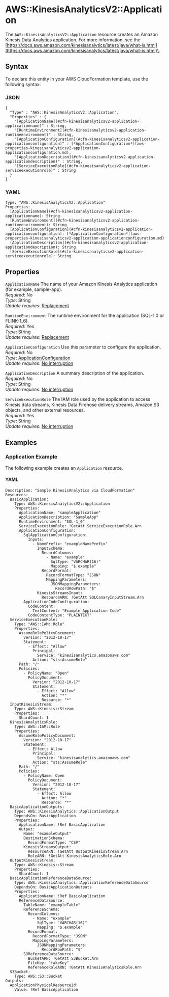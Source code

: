 # AWS::KinesisAnalyticsV2::Application<a name="aws-resource-kinesisanalyticsv2-application"></a>

The `AWS::KinesisAnalyticsV2::Application` resource creates an Amazon Kinesis Data Analytics application\. For more information, see the [https://docs.aws.amazon.com/kinesisanalytics/latest/java/what-is.html](https://docs.aws.amazon.com/kinesisanalytics/latest/java/what-is.html)\. 

## Syntax<a name="aws-resource-kinesisanalyticsv2-application-syntax"></a>

To declare this entity in your AWS CloudFormation template, use the following syntax:

### JSON<a name="aws-resource-kinesisanalyticsv2-application-syntax.json"></a>

```
{
  "Type" : "AWS::KinesisAnalyticsV2::Application",
  "Properties" : {
    "[ApplicationName](#cfn-kinesisanalyticsv2-application-applicationname)" : String,
    "[RuntimeEnvironment](#cfn-kinesisanalyticsv2-application-runtimeenvironment)" : String,
    "[ApplicationConfiguration](#cfn-kinesisanalyticsv2-application-applicationconfiguration)" : [*ApplicationConfiguration*](aws-properties-kinesisanalyticsv2-application-applicationconfiguration.md),
    "[ApplicationDescription](#cfn-kinesisanalyticsv2-application-applicationdescription)" : String,
    "[ServiceExecutionRole](#cfn-kinesisanalyticsv2-application-serviceexecutionrole)" : String
  }
}
```

### YAML<a name="aws-resource-kinesisanalyticsv2-application-syntax.yaml"></a>

```
Type: "AWS::KinesisAnalyticsV2::Application"
Properties:
  [ApplicationName](#cfn-kinesisanalyticsv2-application-applicationname): String
  [RuntimeEnvironment](#cfn-kinesisanalyticsv2-application-runtimeenvironment): String
  [ApplicationConfiguration](#cfn-kinesisanalyticsv2-application-applicationconfiguration): [*ApplicationConfiguration*](aws-properties-kinesisanalyticsv2-application-applicationconfiguration.md)
  [ApplicationDescription](#cfn-kinesisanalyticsv2-application-applicationdescription): String
  [ServiceExecutionRole](#cfn-kinesisanalyticsv2-application-serviceexecutionrole): String
```

## Properties<a name="aws-resource-kinesisanalyticsv2-application-properties"></a>

`ApplicationName`  <a name="cfn-kinesisanalyticsv2-application-applicationname"></a>
The name of your Amazon Kinesis Analytics application \(for example, sample\-app\)\.   
 *Required*: No  
 *Type*: String  
 *Update requires*: [Replacement](using-cfn-updating-stacks-update-behaviors.md#update-replacement) 

`RuntimeEnvironment`  <a name="cfn-kinesisanalyticsv2-application-runtimeenvironment"></a>
The runtime environment for the application \(SQL\-1\.0 or FLINK\-1\_6\)\.   
 *Required*: Yes  
 *Type*: String  
 *Update requires*: [Replacement](using-cfn-updating-stacks-update-behaviors.md#update-replacement) 

`ApplicationConfiguration`  <a name="cfn-kinesisanalyticsv2-application-applicationconfiguration"></a>
Use this parameter to configure the application\.  
 *Required*: No  
 *Type*: [ApplicationConfiguration](aws-properties-kinesisanalyticsv2-application-applicationconfiguration.md)  
 *Update requires*: [No interruption](using-cfn-updating-stacks-update-behaviors.md#update-no-interrupt) 

`ApplicationDescription`  <a name="cfn-kinesisanalyticsv2-application-applicationdescription"></a>
A summary description of the application\.  
 *Required*: No  
 *Type*: String  
 *Update requires*: [No interruption](using-cfn-updating-stacks-update-behaviors.md#update-no-interrupt) 

`ServiceExecutionRole`  <a name="cfn-kinesisanalyticsv2-application-serviceexecutionrole"></a>
The IAM role used by the application to access Kinesis data streams, Kinesis Data Firehose delivery streams, Amazon S3 objects, and other external resources\.   
 *Required*: Yes  
 *Type*: String  
 *Update requires*: [No interruption](using-cfn-updating-stacks-update-behaviors.md#update-no-interrupt) 

## Examples<a name="aws-resource-kinesisanalyticsv2-application-examples"></a>

### Application Example<a name="aws-resource-kinesisanalyticsv2-application-example1"></a>

The following example creates an `Application` resource\.

#### YAML<a name="aws-resource-kinesisanalyticsv2-application-example1.yaml"></a>

```
Description: "Sample KinesisAnalytics via CloudFormation"
Resources:
  BasicApplication:
    Type: AWS::KinesisAnalyticsV2::Application
    Properties:
      ApplicationName: "sampleApplication"
      ApplicationDescription: "SampleApp"
      RuntimeEnvironment: "SQL-1_0"
      ServiceExecutionRole: !GetAtt ServiceExecutionRole.Arn
      ApplicationConfiguration:
        SqlApplicationConfiguration:
          Inputs:
            - NamePrefix: "exampleNamePrefix"
              InputSchema:
                RecordColumns:
                  - Name: "example"
                    SqlType: "VARCHAR(16)"
                    Mapping: "$.example"
                RecordFormat:
                  RecordFormatType: "JSON"
                  MappingParameters:
                    JSONMappingParameters:
                      RecordRowPath: "$"
              KinesisStreamsInput:
                ResourceARN: !GetAtt SQLCanaryInputStream.Arn
        ApplicationCodeConfiguration:
          CodeContent:
            TextContent: "Example Application Code"
          CodeContentType: "PLAINTEXT"
  ServiceExecutionRole:
    Type: "AWS::IAM::Role"
    Properties:
      AssumeRolePolicyDocument:
        Version: "2012-10-17"
        Statement:
          - Effect: "Allow"
            Principal:
              Service: "kinesisanalytics.amazonaws.com"
            Action: "sts:AssumeRole"
      Path: "/"
      Policies:
        - PolicyName: "Open"
          PolicyDocument:
            Version: "2012-10-17"
            Statement:
              - Effect: "Allow"
                Action: "*"
                Resource: "*"
  InputKinesisStream:
    Type: AWS::Kinesis::Stream
    Properties:
      ShardCount: 1
  KinesisAnalyticsRole:
    Type: AWS::IAM::Role
    Properties:
      AssumeRolePolicyDocument:
        Version: "2012-10-17"
        Statement:
          - Effect: Allow
            Principal:
              Service: "kinesisanalytics.amazonaws.com"
            Action: "sts:AssumeRole"
      Path: "/"
      Policies:
        - PolicyName: Open
          PolicyDocument:
            Version: "2012-10-17"
            Statement:
              - Effect: Allow
                Action: "*"
                Resource: "*"
  BasicApplicationOutputs:
    Type: AWS::KinesisAnalytics::ApplicationOutput
    DependsOn: BasicApplication
    Properties:
      ApplicationName: !Ref BasicApplication
      Output:
        Name: "exampleOutput"
        DestinationSchema:
          RecordFormatType: "CSV"
        KinesisStreamsOutput:
          ResourceARN: !GetAtt OutputKinesisStream.Arn
          RoleARN: !GetAtt KinesisAnalyticsRole.Arn
  OutputKinesisStream:
    Type: AWS::Kinesis::Stream
    Properties:
      ShardCount: 1
  BasicApplicationReferenceDataSource:
    Type: AWS::KinesisAnalytics::ApplicationReferenceDataSource
    DependsOn: BasicApplicationOutputs
    Properties:
      ApplicationName: !Ref BasicApplication
      ReferenceDataSource:
        TableName: "exampleTable"
        ReferenceSchema:
          RecordColumns:
            - Name: "example"
              SqlType: "VARCHAR(16)"
              Mapping: "$.example"
          RecordFormat:
            RecordFormatType: "JSON"
            MappingParameters:
              JSONMappingParameters:
                RecordRowPath: "$"
        S3ReferenceDataSource:
          BucketARN: !GetAtt S3Bucket.Arn
          FileKey: "fakeKey"
          ReferenceRoleARN: !GetAtt KinesisAnalyticsRole.Arn
  S3Bucket:
    Type: AWS::S3::Bucket
Outputs:
  ApplicationPhysicalResourceId:
    Value: !Ref BasicApplication
```
